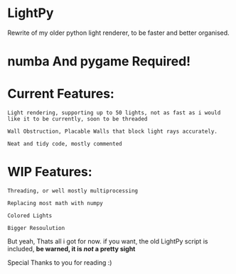 # LightPy
Rewrite of my older python light renderer, to be faster and better organised.

# numba And pygame Required!










# Current Features:
    Light rendering, supporting up to 50 lights, not as fast as i would like it to be currently, soon to be threaded
  
    Wall Obstruction, Placable Walls that block light rays accurately.
  
    Neat and tidy code, mostly commented
  
# WIP Features:
    Threading, or well mostly multiprocessing
  
    Replacing most math with numpy
  
    Colored Lights
  
    Bigger Resoulution
  
  
But yeah, Thats all i got for now.
if you want, the old LightPy script is included, **be warned, it is _not_ a pretty sight**

Special Thanks to you for reading :)
